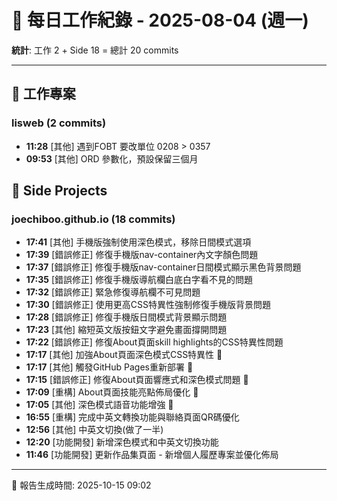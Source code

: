 # 📅 每日工作紀錄 - 2025-08-04 (週一)

**統計**: 工作 2 + Side 18 = 總計 20 commits

---

## 💼 工作專案

### lisweb (2 commits)

- **11:28** [其他] 遇到FOBT 要改單位 0208 > 0357
- **09:53** [其他] ORD 參數化，預設保留三個月

## 🎨 Side Projects

### joechiboo.github.io (18 commits)

- **17:41** [其他] 手機版強制使用深色模式，移除日間模式選項
- **17:39** [錯誤修正] 修復手機版nav-container內文字顏色問題
- **17:37** [錯誤修正] 修復手機版nav-container日間模式顯示黑色背景問題
- **17:35** [錯誤修正] 修復手機版導航欄白底白字看不見的問題
- **17:32** [錯誤修正] 緊急修復導航欄不可見問題
- **17:30** [錯誤修正] 使用更高CSS特異性強制修復手機版背景問題
- **17:28** [錯誤修正] 修復手機版日間模式背景顯示問題
- **17:23** [其他] 縮短英文版按鈕文字避免畫面撐開問題
- **17:22** [錯誤修正] 修復About頁面skill highlights的CSS特異性問題
- **17:17** [其他] 加強About頁面深色模式CSS特異性 💪
- **17:17** [其他] 觸發GitHub Pages重新部署 🚀
- **17:15** [錯誤修正] 修復About頁面響應式和深色模式問題 🔧
- **17:09** [重構] About頁面技能亮點佈局優化 📐
- **17:05** [其他] 深色模式語音功能增強 🎤
- **16:55** [重構] 完成中英文轉換功能與聯絡頁面QR碼優化
- **12:56** [其他] 中英文切換(做了一半)
- **12:20** [功能開發] 新增深色模式和中英文切換功能
- **11:46** [功能開發] 更新作品集頁面 - 新增個人履歷專案並優化佈局

---

📅 報告生成時間: 2025-10-15 09:02
